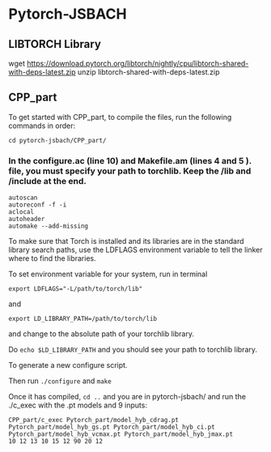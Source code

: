 # Pytorch-JSBACH

## LIBTORCH Library

wget https://download.pytorch.org/libtorch/nightly/cpu/libtorch-shared-with-deps-latest.zip
unzip libtorch-shared-with-deps-latest.zip


## CPP_part

To get started with CPP_part, to compile the files, run the following commands in order:
```
cd pytorch-jsbach/CPP_part/
```
### In the configure.ac (line 10) and Makefile.am (lines 4 and 5 ). file, you must specify your path to torchlib. Keep the /lib and /include at the end.


```
autoscan
autoreconf -f -i
aclocal
autoheader 
automake --add-missing
```

To make sure that Torch is installed and its libraries are in the standard library search paths, use the LDFLAGS environment variable to tell the linker where to find the libraries.

To set environment variable for your system, run in terminal

```export LDFLAGS="-L/path/to/torch/lib"```

and 

```export LD_LIBRARY_PATH=/path/to/torch/lib```

and change to the absolute path of your torchlib library.

Do ```echo $LD_LIBRARY_PATH``` and you should see your path to torchlib library.

To generate a new configure script.

Then run 
``` ./configure ``` and
``` make ```

Once it has compiled, ``` cd .. ``` and you are in pytorch-jsbach/  and run the ./c_exec with the .pt models and 9 inputs:

```
CPP_part/c_exec Pytorch_part/model_hyb_cdrag.pt Pytorch_part/model_hyb_gs.pt Pytorch_part/model_hyb_ci.pt Pytorch_part/model_hyb_vcmax.pt Pytorch_part/model_hyb_jmax.pt
10 12 13 10 15 12 90 20 12
```
